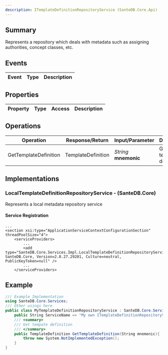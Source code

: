 ```yaml
---
description: ITemplateDefinitionRepositoryService (SanteDB.Core.Api)
---
```


## Summary
Represents a repository which deals with metadata such as assigning authorities,
            concept classes, etc.

## Events

|Event|Type|Description|
|-|-|-|

## Properties

|Property|Type|Access|Description|
|-|-|-|-|

## Operations

|Operation|Response/Return|Input/Parameter|Description|
|-|-|-|-|
|GetTemplateDefinition|TemplateDefinition|*String* **mnemonic**|Get tempate definition|

## Implementations


### LocalTemplateDefinitionRepositoryService - (SanteDB.Core)
Represents a local metadata repository service

#### Service Registration
```markup
...
<section xsi:type="ApplicationServiceContextConfigurationSection" threadPoolSize="4">
	<serviceProviders>
		...
		<add type="SanteDB.Core.Services.Impl.LocalTemplateDefinitionRepositoryService, SanteDB.Core, Version=2.0.27.29201, Culture=neutral, PublicKeyToken=null" />
		...
	</serviceProviders>
```
## Example
```csharp
/// Example Implementation
using SanteDB.Core.Services;
/// Other usings here
public class MyTemplateDefinitionRepositoryService : SanteDB.Core.Services.ITemplateDefinitionRepositoryService { 
	public String ServiceName => "My own ITemplateDefinitionRepositoryService service";
	/// <summary>
	/// Get tempate definition
	/// </summary>
	public TemplateDefinition GetTemplateDefinition(String mnemonic){
		throw new System.NotImplementedException();
	}
}
```
